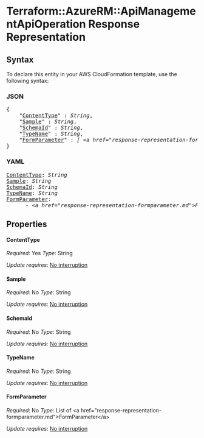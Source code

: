 # Terraform::AzureRM::ApiManagementApiOperation Response Representation

## Syntax

To declare this entity in your AWS CloudFormation template, use the following syntax:

### JSON

<pre>
{
    "<a href="#contenttype" title="ContentType">ContentType</a>" : <i>String</i>,
    "<a href="#sample" title="Sample">Sample</a>" : <i>String</i>,
    "<a href="#schemaid" title="SchemaId">SchemaId</a>" : <i>String</i>,
    "<a href="#typename" title="TypeName">TypeName</a>" : <i>String</i>,
    "<a href="#formparameter" title="FormParameter">FormParameter</a>" : <i>[ &lt;a href=&#34;response-representation-formparameter.md&#34;&gt;FormParameter&lt;/a&gt;, ... ]</i>
}
</pre>

### YAML

<pre>
<a href="#contenttype" title="ContentType">ContentType</a>: <i>String</i>
<a href="#sample" title="Sample">Sample</a>: <i>String</i>
<a href="#schemaid" title="SchemaId">SchemaId</a>: <i>String</i>
<a href="#typename" title="TypeName">TypeName</a>: <i>String</i>
<a href="#formparameter" title="FormParameter">FormParameter</a>: <i>
      - &lt;a href=&#34;response-representation-formparameter.md&#34;&gt;FormParameter&lt;/a&gt;</i>
</pre>

## Properties

#### ContentType

_Required_: Yes
_Type_: String

_Update requires_: [No interruption](https://docs.aws.amazon.com/AWSCloudFormation/latest/UserGuide/using-cfn-updating-stacks-update-behaviors.html#update-no-interrupt)

#### Sample

_Required_: No
_Type_: String

_Update requires_: [No interruption](https://docs.aws.amazon.com/AWSCloudFormation/latest/UserGuide/using-cfn-updating-stacks-update-behaviors.html#update-no-interrupt)

#### SchemaId

_Required_: No
_Type_: String

_Update requires_: [No interruption](https://docs.aws.amazon.com/AWSCloudFormation/latest/UserGuide/using-cfn-updating-stacks-update-behaviors.html#update-no-interrupt)

#### TypeName

_Required_: No
_Type_: String

_Update requires_: [No interruption](https://docs.aws.amazon.com/AWSCloudFormation/latest/UserGuide/using-cfn-updating-stacks-update-behaviors.html#update-no-interrupt)

#### FormParameter

_Required_: No
_Type_: List of &lt;a href=&#34;response-representation-formparameter.md&#34;&gt;FormParameter&lt;/a&gt;

_Update requires_: [No interruption](https://docs.aws.amazon.com/AWSCloudFormation/latest/UserGuide/using-cfn-updating-stacks-update-behaviors.html#update-no-interrupt)

